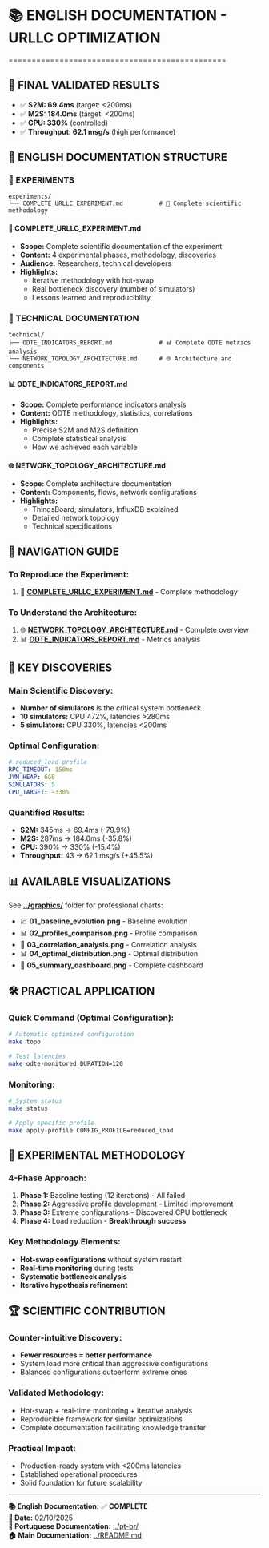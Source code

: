 # 📚 ENGLISH DOCUMENTATION - URLLC OPTIMIZATION
===============================================

## 🎯 FINAL VALIDATED RESULTS
- ✅ **S2M: 69.4ms** (target: <200ms) 
- ✅ **M2S: 184.0ms** (target: <200ms)
- ✅ **CPU: 330%** (controlled)
- ✅ **Throughput: 62.1 msg/s** (high performance)

## 📁 ENGLISH DOCUMENTATION STRUCTURE

### **🧪 EXPERIMENTS**
```
experiments/
└── COMPLETE_URLLC_EXPERIMENT.md          # 📖 Complete scientific methodology
```

#### **📖 COMPLETE_URLLC_EXPERIMENT.md**
- **Scope:** Complete scientific documentation of the experiment
- **Content:** 4 experimental phases, methodology, discoveries
- **Audience:** Researchers, technical developers
- **Highlights:**
  - Iterative methodology with hot-swap
  - Real bottleneck discovery (number of simulators)
  - Lessons learned and reproducibility

### **🔧 TECHNICAL DOCUMENTATION**
```
technical/
├── ODTE_INDICATORS_REPORT.md             # 📊 Complete ODTE metrics analysis
└── NETWORK_TOPOLOGY_ARCHITECTURE.md      # 🌐 Architecture and components
```

#### **📊 ODTE_INDICATORS_REPORT.md**
- **Scope:** Complete performance indicators analysis
- **Content:** ODTE methodology, statistics, correlations
- **Highlights:**
  - Precise S2M and M2S definition
  - Complete statistical analysis
  - How we achieved each variable

#### **🌐 NETWORK_TOPOLOGY_ARCHITECTURE.md**
- **Scope:** Complete architecture documentation
- **Content:** Components, flows, network configurations
- **Highlights:**
  - ThingsBoard, simulators, InfluxDB explained
  - Detailed network topology
  - Technical specifications

## 🚀 NAVIGATION GUIDE

### **To Reproduce the Experiment:**
1. 📖 **[COMPLETE_URLLC_EXPERIMENT.md](experiments/COMPLETE_URLLC_EXPERIMENT.md)** - Complete methodology

### **To Understand the Architecture:**
1. 🌐 **[NETWORK_TOPOLOGY_ARCHITECTURE.md](technical/NETWORK_TOPOLOGY_ARCHITECTURE.md)** - Complete overview
2. 📊 **[ODTE_INDICATORS_REPORT.md](technical/ODTE_INDICATORS_REPORT.md)** - Metrics analysis

## 🎯 KEY DISCOVERIES

### **Main Scientific Discovery:**
- **Number of simulators** is the critical system bottleneck
- **10 simulators:** CPU 472%, latencies >280ms
- **5 simulators:** CPU 330%, latencies <200ms

### **Optimal Configuration:**
```yaml
# reduced_load profile
RPC_TIMEOUT: 150ms
JVM_HEAP: 6GB
SIMULATORS: 5
CPU_TARGET: ~330%
```

### **Quantified Results:**
- **S2M:** 345ms → 69.4ms (-79.9%)
- **M2S:** 287ms → 184.0ms (-35.8%)
- **CPU:** 390% → 330% (-15.4%)
- **Throughput:** 43 → 62.1 msg/s (+45.5%)

## 📊 AVAILABLE VISUALIZATIONS

See **[../graphics/](../graphics/)** folder for professional charts:
- 📈 **01_baseline_evolution.png** - Baseline evolution
- 📊 **02_profiles_comparison.png** - Profile comparison
- 🔗 **03_correlation_analysis.png** - Correlation analysis
- 📊 **04_optimal_distribution.png** - Optimal distribution
- 🎯 **05_summary_dashboard.png** - Complete dashboard

## 🛠️ PRACTICAL APPLICATION

### **Quick Command (Optimal Configuration):**
```bash
# Automatic optimized configuration
make topo

# Test latencies
make odte-monitored DURATION=120
```

### **Monitoring:**
```bash
# System status
make status

# Apply specific profile
make apply-profile CONFIG_PROFILE=reduced_load
```

## 🔬 EXPERIMENTAL METHODOLOGY

### **4-Phase Approach:**
1. **Phase 1:** Baseline testing (12 iterations) - All failed
2. **Phase 2:** Aggressive profile development - Limited improvement
3. **Phase 3:** Extreme configurations - Discovered CPU bottleneck
4. **Phase 4:** Load reduction - **Breakthrough success**

### **Key Methodology Elements:**
- **Hot-swap configurations** without system restart
- **Real-time monitoring** during tests
- **Systematic bottleneck analysis**
- **Iterative hypothesis refinement**

## 🏆 SCIENTIFIC CONTRIBUTION

### **Counter-intuitive Discovery:**
- **Fewer resources = better performance**
- System load more critical than aggressive configurations
- Balanced configurations outperform extreme ones

### **Validated Methodology:**
- Hot-swap + real-time monitoring + iterative analysis
- Reproducible framework for similar optimizations
- Complete documentation facilitating knowledge transfer

### **Practical Impact:**
- Production-ready system with <200ms latencies
- Established operational procedures
- Solid foundation for future scalability

---

**📚 English Documentation:** ✅ **COMPLETE**  
**📅 Date:** 02/10/2025  
**🔗 Portuguese Documentation:** [../pt-br/](../pt-br/)  
**🏠 Main Documentation:** [../README.md](../README.md)